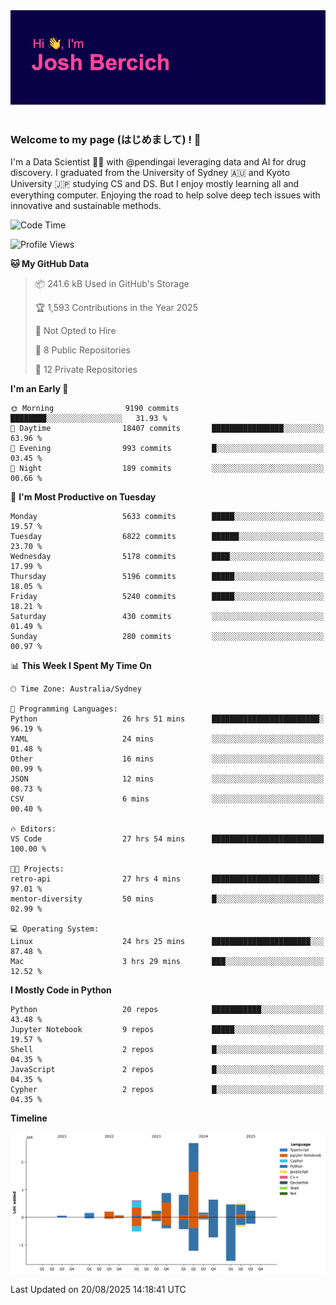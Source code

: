 
<div align="center">
<img src="profile-banner.png" />
</div>

</br>

### Welcome to my page (はじめまして) ! 🌸

I'm a Data Scientist 👨‍🔬 with @pendingai leveraging data and AI for drug discovery. I graduated from the University of Sydney 🇦🇺 and Kyoto University 🇯🇵 studying CS and DS. But I enjoy mostly learning all and everything computer. Enjoying the road to help solve deep tech issues with innovative and sustainable methods.

<!--START_SECTION:waka-->
![Code Time](http://img.shields.io/badge/Code%20Time-65%20hrs%204%20mins-blue)

![Profile Views](http://img.shields.io/badge/Profile%20Views-4-blue)

**🐱 My GitHub Data** 

> 📦 241.6 kB Used in GitHub's Storage 
 > 
> 🏆 1,593 Contributions in the Year 2025
 > 
> 🚫 Not Opted to Hire
 > 
> 📜 8 Public Repositories 
 > 
> 🔑 12 Private Repositories 
 > 
**I'm an Early 🐤** 

```text
🌞 Morning                9190 commits        ████████░░░░░░░░░░░░░░░░░   31.93 % 
🌆 Daytime                18407 commits       ████████████████░░░░░░░░░   63.96 % 
🌃 Evening                993 commits         █░░░░░░░░░░░░░░░░░░░░░░░░   03.45 % 
🌙 Night                  189 commits         ░░░░░░░░░░░░░░░░░░░░░░░░░   00.66 % 
```
📅 **I'm Most Productive on Tuesday** 

```text
Monday                   5633 commits        █████░░░░░░░░░░░░░░░░░░░░   19.57 % 
Tuesday                  6822 commits        ██████░░░░░░░░░░░░░░░░░░░   23.70 % 
Wednesday                5178 commits        ████░░░░░░░░░░░░░░░░░░░░░   17.99 % 
Thursday                 5196 commits        █████░░░░░░░░░░░░░░░░░░░░   18.05 % 
Friday                   5240 commits        █████░░░░░░░░░░░░░░░░░░░░   18.21 % 
Saturday                 430 commits         ░░░░░░░░░░░░░░░░░░░░░░░░░   01.49 % 
Sunday                   280 commits         ░░░░░░░░░░░░░░░░░░░░░░░░░   00.97 % 
```


📊 **This Week I Spent My Time On** 

```text
🕑︎ Time Zone: Australia/Sydney

💬 Programming Languages: 
Python                   26 hrs 51 mins      ████████████████████████░   96.19 % 
YAML                     24 mins             ░░░░░░░░░░░░░░░░░░░░░░░░░   01.48 % 
Other                    16 mins             ░░░░░░░░░░░░░░░░░░░░░░░░░   00.99 % 
JSON                     12 mins             ░░░░░░░░░░░░░░░░░░░░░░░░░   00.73 % 
CSV                      6 mins              ░░░░░░░░░░░░░░░░░░░░░░░░░   00.40 % 

🔥 Editors: 
VS Code                  27 hrs 54 mins      █████████████████████████   100.00 % 

🐱‍💻 Projects: 
retro-api                27 hrs 4 mins       ████████████████████████░   97.01 % 
mentor-diversity         50 mins             █░░░░░░░░░░░░░░░░░░░░░░░░   02.99 % 

💻 Operating System: 
Linux                    24 hrs 25 mins      ██████████████████████░░░   87.48 % 
Mac                      3 hrs 29 mins       ███░░░░░░░░░░░░░░░░░░░░░░   12.52 % 
```

**I Mostly Code in Python** 

```text
Python                   20 repos            ███████████░░░░░░░░░░░░░░   43.48 % 
Jupyter Notebook         9 repos             █████░░░░░░░░░░░░░░░░░░░░   19.57 % 
Shell                    2 repos             █░░░░░░░░░░░░░░░░░░░░░░░░   04.35 % 
JavaScript               2 repos             █░░░░░░░░░░░░░░░░░░░░░░░░   04.35 % 
Cypher                   2 repos             █░░░░░░░░░░░░░░░░░░░░░░░░   04.35 % 
```



**Timeline**

![Lines of Code chart](https://raw.githubusercontent.com/JBercich/JBercich/main/assets/bar_graph.png)


 Last Updated on 20/08/2025 14:18:41 UTC
<!--END_SECTION:waka-->
